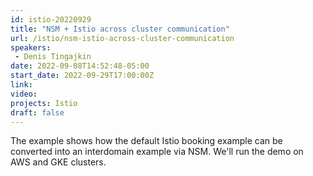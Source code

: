 ```yaml
---
id: istio-20220929
title: "NSM + Istio across cluster communication"
url: /istio/nsm-istio-across-cluster-communication
speakers:
 - Denis Tingajkin
date: 2022-09-08T14:52:48-05:00
start_date: 2022-09-29T17:00:00Z
link:  
video: 
projects: Istio 
draft: false
---
```


The example shows how the default Istio booking example can be converted into an interdomain example via NSM. We'll run the demo on AWS and GKE clusters.

